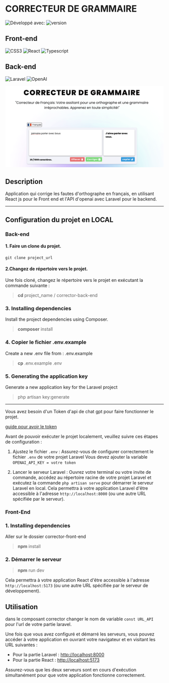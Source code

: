 

# CORRECTEUR DE GRAMMAIRE

![Développé avec:](https://img.shields.io/badge/D%C3%A9velopp%C3%A9%20avec:-green?style=flat-square) ![version](https://img.shields.io/badge/Version-1.0.0-brightgreen)
## Front-end
![CSS3](https://img.shields.io/badge/CSS3-1572B6?style=for-the-badge&logo=css3&logoColor=white) ![React](https://img.shields.io/badge/react-%2320232a.svg?style=for-the-badge&logo=react&logoColor=%2361DAFB) ![Typescript](https://img.shields.io/badge/TypeScript-007ACC?style=for-the-badge&logo=typescript&logoColor=white)

## Back-end

![Laravel](https://a11ybadges.com/badge?logo=laravel) ![OpenAI](https://a11ybadges.com/badge?logo=openai)


![corrector](./corrector.png)

## Description
Application qui corrige les fautes d'orthographe en français, en utilisant React js pour le Front end  et l'API d'openai avec Laravel pour le backend.


---


## Configuration du projet en LOCAL

### Back-end

#### 1. Faire un clone du projet.

 `git clone project_url` 

#### 2.Changez de répertoire vers le projet.

Une fois cloné, changez le répertoire vers le projet en exécutant la commande suivante :

> **cd** project_name / corrector-back-end

### 3. Installing dependencies

Install the project dependencies using Composer.

> **composer** install

### 4. Copier le fichier .env.example

Create a new .env file from :
 .env.example 
> **cp** .env.example .env 

### 5. Generating the application key

Generate a new application key for the Laravel project

> php artisan key:generate

---
Vous avez besoin d'un Token d'api de chat gpt pour faire fonctionner le projet.

[guide pour avoir le token](https://platform.openai.com/docs/guides/gpt)

Avant de pouvoir exécuter le projet localement, veuillez suivre ces étapes de configuration :


1. Ajustez le fichier `.env` : Assurez-vous de configurer correctement le fichier `.env` de votre projet Laravel Vous devez ajouter la variable `OPENAI_API_KEY = votre token` 


2. Lancer le serveur Laravel : Ouvrez votre terminal ou votre invite de commande, accédez au répertoire racine de votre projet Laravel et exécutez la commande `php artisan serve` pour démarrer le serveur Laravel en local. Cela permettra à votre application Laravel d'être accessible à l'adresse `http://localhost:8000` (ou une autre URL spécifiée par le serveur).


### Front-End

### 1. Installing dependencies 
Aller sur le dossier corrector-front-end

> **npm** install

### 2. Démarrer le serveur 

> **npm** run dev

 Cela permettra à votre application React d'être accessible à l'adresse `http://localhost:5173` (ou une autre URL spécifiée par le serveur de développement).

## Utilisation

dans le composant corrector changer le nom de variable `const URL_API` pour l'url de votre partie laravel.

Une fois que vous avez configuré et démarré les serveurs, vous pouvez accéder à votre application en ouvrant votre navigateur et en visitant les URL suivantes :

- Pour la partie Laravel : [http://localhost:8000](http://localhost:8000)
- Pour la partie React : [http://localhost:5173](http://localhost:5173)

Assurez-vous que les deux serveurs sont en cours d'exécution simultanément pour que votre application fonctionne correctement.
